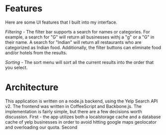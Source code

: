 Features
========
Here are some UI features that I built into my interface.

*Filtering* - The filter bar supports a search for names or categories. For example, a search for "G" will return all businesses withj a "g" or a "G" in their name. A search for "Indian" will return all restaurants who are categorized as Indian food. Additionally, the filter buttons can eliminate food and/or hotels from the results. 

*Sorting* - The sort menu will sort all the current results into the order that you select. 


Architecture
===========
This application is written on a node.js backend, using the Yelp Search API v2. The frontend was written in CoffeeScript and Backbone.js. The implementation is fairly simple, but there are a few decisions worth discussion. First - the app utilizes both a localstorage cache and a database cache of yelp businesses in order to avoid hitting google maps geolocator and overloading our quota. Second